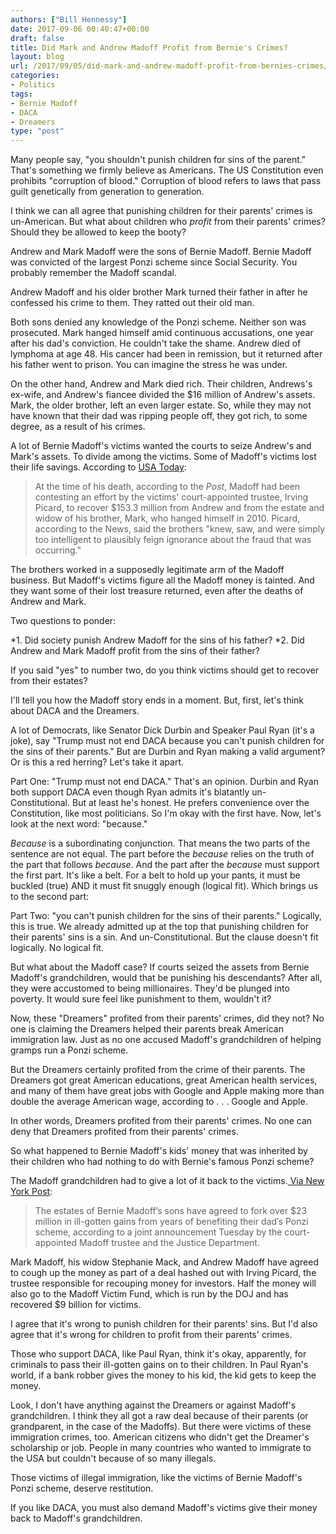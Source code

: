 ```yaml
---
authors: ["Bill Hennessy"]
date: 2017-09-06 00:40:47+00:00
draft: false
title: Did Mark and Andrew Madoff Profit from Bernie's Crimes?
layout: blog
url: /2017/09/05/did-mark-and-andrew-madoff-profit-from-bernies-crimes/
categories:
- Politics
tags:
- Bernie Madoff
- DACA
- Dreamers
type: "post"
---
```


Many people say, "you shouldn't punish children for sins of the parent." That's something we firmly believe as Americans. The US Constitution even prohibits "corruption of blood." Corruption of blood refers to laws that pass guilt genetically from generation to generation.

I think we can all agree that punishing children for their parents' crimes is un-American. But what about children who _profit_ from their parents' crimes? Should they be allowed to keep the booty?

Andrew and Mark Madoff were the sons of Bernie Madoff. Bernie Madoff was convicted of the largest Ponzi scheme since Social Security. You probably remember the Madoff scandal.

Andrew Madoff and his older brother Mark turned their father in after he confessed his crime to them. They ratted out their old man.

Both sons denied any knowledge of the Ponzi scheme. Neither son was prosecuted. Mark hanged himself amid continuous accusations, one year after his dad's conviction. He couldn't take the shame. Andrew died of lymphoma at age 48. His cancer had been in remission, but it returned after his father went to prison. You can imagine the stress he was under.

On the other hand, Andrew and Mark died rich. Their children, Andrews's ex-wife, and Andrew's fiancee divided the $16 million of Andrew's assets. Mark, the older brother, left an even larger estate. So, while they may not have known that their dad was ripping people off, they got rich, to some degree, as a result of his crimes.

A lot of Bernie Madoff's victims wanted the courts to seize Andrew's and Mark's assets. To divide among the victims. Some of Madoff's victims lost their life savings. According to [USA Today](https://www.usatoday.com/story/news/nation/2014/09/12/bernard-madoff-son-andrew-leaves-16-million-estate/15503773/):



> At the time of his death, according to the _Post_, Madoff had been contesting an effort by the victims' court-appointed trustee, Irving Picard, to recover $153.3 million from Andrew and from the estate and widow of his brother, Mark, who hanged himself in 2010. Picard, according to the News, said the brothers "knew, saw, and were simply too intelligent to plausibly feign ignorance about the fraud that was occurring."





The brothers worked in a supposedly legitimate arm of the Madoff business. But Madoff's victims figure all the Madoff money is tainted. And they want some of their lost treasure returned, even after the deaths of Andrew and Mark.

Two questions to ponder:




*1. Did society punish Andrew Madoff for the sins of his father?
*2. Did Andrew and Mark Madoff profit from the sins of their father?


If you said "yes" to number two, do you think victims should get to recover from their estates?

I'll tell you how the Madoff story ends in a moment. But, first, let's think about DACA and the Dreamers.

A lot of Democrats, like Senator Dick Durbin and Speaker Paul Ryan (it's a joke), say "Trump must not end DACA because you can't punish children for the sins of their parents." But are Durbin and Ryan making a valid argument? Or is this a red herring? Let's take it apart.

Part One: "Trump must not end DACA." That's an opinion. Durbin and Ryan both support DACA even though Ryan admits it's blatantly un-Constitutional. But at least he's honest. He prefers convenience over the Constitution, like most politicians. So I'm okay with the first have. Now, let's look at the next word: "because."

_Because_ is a subordinating conjunction. That means the two parts of the sentence are not equal. The part before the _because_ relies on the truth of the part that follows _because_. And the part after the _because_ must support the first part. It's like a belt. For a belt to hold up your pants, it must be buckled (true) AND it must fit snuggly enough (logical fit). Which brings us to the second part:

Part Two: "you can't punish children for the sins of their parents." Logically, this is true. We already admitted up at the top that punishing children for their parents' sins is a sin. And un-Constitutional. But the clause doesn't fit logically. No logical fit.

But what about the Madoff case? If courts seized the assets from Bernie Madoff's grandchildren, would that be punishing his descendants? After all, they were accustomed to being millionaires. They'd be plunged into poverty. It would sure feel like punishment to them, wouldn't it?

Now, these "Dreamers" profited from their parents' crimes, did they not? No one is claiming the Dreamers helped their parents break American immigration law. Just as no one accused Madoff's grandchildren of helping gramps run a Ponzi scheme.

But the Dreamers certainly profited from the crime of their parents. The Dreamers got great American educations, great American health services, and many of them have great jobs with Google and Apple making more than double the average American wage, according to . . . Google and Apple.

In other words, Dreamers profited from their parents' crimes. No one can deny that Dreamers profited from their parents' crimes.

So what happened to Bernie Madoff's kids' money that was inherited by their children who had nothing to do with Bernie's famous Ponzi scheme?

The Madoff grandchildren had to give a lot of it back to the victims.[ Via New York Post](https://nypost.com/2017/06/27/madoff-sons-estates-to-forfeit-23m-in-ill-gotten-gains/):



> The estates of Bernie Madoff’s sons have agreed to fork over $23 million in ill-gotten gains from years of benefiting their dad’s Ponzi scheme, according to a joint announcement Tuesday by the court-appointed Madoff trustee and the Justice Department.

Mark Madoff, his widow Stephanie Mack, and Andrew Madoff have agreed to cough up the money as part of a deal hashed out with Irving Picard, the trustee responsible for recouping money for investors. Half the money will also go to the Madoff Victim Fund, which is run by the DOJ and has recovered $9 billion for victims.





I agree that it's wrong to punish children for their parents' sins. But I'd also agree that it's wrong for children to profit from their parents' crimes.

Those who support DACA, like Paul Ryan, think it's okay, apparently, for criminals to pass their ill-gotten gains on to their children. In Paul Ryan's world, if a bank robber gives the money to his kid, the kid gets to keep the money.

Look, I don't have anything against the Dreamers or against Madoff's grandchildren. I think they all got a raw deal because of their parents (or grandparent, in the case of the Madoffs). But there were victims of these immigration crimes, too. American citizens who didn't get the Dreamer's scholarship or job. People in many countries who wanted to immigrate to the USA but couldn't because of so many illegals.

Those victims of illegal immigration, like the victims of Bernie Madoff's Ponzi scheme, deserve restitution.

If you like DACA, you must also demand Madoff's victims give their money back to Madoff's grandchildren.
